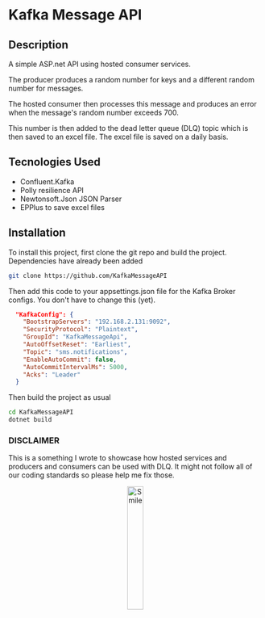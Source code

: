 # Kafka Message API

## Description
<p>A simple ASP.net API using hosted consumer services.</p>
<p>The producer produces a random number for keys and a different random number for messages.</p>
<p>The hosted consumer then processes this message and produces an error when the message's random number exceeds 700.</p>
<p>This number is then added to the dead letter queue (DLQ) topic which is then saved to an excel file. The excel file is saved on a daily basis.</p>

## Tecnologies Used
<ul>
<li>Confluent.Kafka</li>
<li>Polly resilience API </li>
<li>Newtonsoft.Json JSON Parser</li>
<li>EPPlus to save excel files</li>
</ul>

## Installation
To install this project, first clone the git repo and build the project. Dependencies have already been added

```bash
git clone https://github.com/KafkaMessageAPI
```

<p>Then add this code to your appsettings.json file for the Kafka Broker configs. You don't have to change this (yet). </p>

```json
  "KafkaConfig": {
    "BootstrapServers": "192.168.2.131:9092",
    "SecurityProtocol": "Plaintext",
    "GroupId": "KafkaMessageApi",
    "AutoOffsetReset": "Earliest",
    "Topic": "sms.notifications",
    "EnableAutoCommit": false,
    "AutoCommitIntervalMs": 5000,
    "Acks": "Leader"
  }
```

<p>Then build the project as usual</p>

```bash
cd KafkaMessageAPI
dotnet build
```

### DISCLAIMER
<p>This is a something I wrote to showcase how hosted services and producers and consumers can be used with DLQ. It might not follow all of our coding standards so please help me fix those. </p>

<div style="text-align: center;">
    <img src="https://encrypted-tbn0.gstatic.com/images?q=tbn:ANd9GcTWDbV5rbr2JGtUjB_GqFJODgVbNrU1RNhD0Q&s" alt="Smile" width="25%">
</div>


